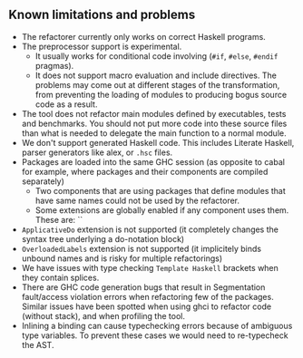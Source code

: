 ## Known limitations and problems

  - The refactorer currently only works on correct Haskell programs.
  - The preprocessor support is experimental.
    - It usually works for conditional code involving (`#if`, `#else`, `#endif` pragmas).
    - It does not support macro evaluation and include directives. The problems may come out at different stages of the transformation, from preventing the loading of modules to producing bogus source code as a result.
  - The tool does not refactor main modules defined by executables, tests and benchmarks. You should not put more code into these source files than what is needed to delegate the main function to a normal module.
  - We don't support generated Haskell code. This includes Literate Haskell, parser generators like alex, or `.hsc` files.
  - Packages are loaded into the same GHC session (as opposite to cabal for example, where packages and their components are compiled separately)
    - Two components that are using packages that define modules that have same names could not be used by the refactorer.
    - Some extensions are globally enabled if any component uses them. These are: ``
  - `ApplicativeDo` extension is not supported (it completely changes the syntax tree underlying a do-notation block)
  - `OverloadedLabels` extension is not supported (it implicitely binds unbound names and is risky for multiple refactorings)
  - We have issues with type checking `Template Haskell` brackets when they contain splices.
  - There are GHC code generation bugs that result in Segmentation fault/access violation errors when refactoring few of the packages. Similar issues have been spotted when using ghci to refactor code (without stack), and when profiling the tool.
  - Inlining a binding can cause typechecking errors because of ambiguous type variables. To prevent these cases we would need to re-typecheck the AST.
